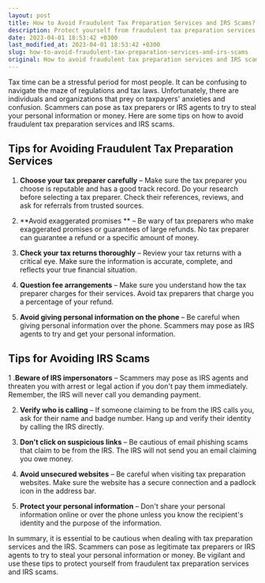 ```yaml
---
layout: post
title: How to Avoid Fraudulent Tax Preparation Services and IRS Scams?
description: Protect yourself from fraudulent tax preparation services and IRS scams with our tips and advice. Learn how to spot the signs of a scam and protect your personal information.
date: 2023-04-01 18:53:42 +0300
last_modified_at: 2023-04-01 18:53:42 +0300
slug: how-to-avoid-fraudulent-tax-preparation-services-and-irs-scams
original: How to avoid fraudulent tax preparation services and IRS scams?
---
```

Tax time can be a stressful period for most people. It can be confusing to navigate the maze of regulations and tax laws. Unfortunately, there are individuals and organizations that prey on taxpayers' anxieties and confusion. Scammers can pose as tax preparers or IRS agents to try to steal your personal information or money. Here are some tips on how to avoid fraudulent tax preparation services and IRS scams.

## Tips for Avoiding Fraudulent Tax Preparation Services

1. **Choose your tax preparer carefully** – Make sure the tax preparer you choose is reputable and has a good track record. Do your research before selecting a tax preparer. Check their references, reviews, and ask for referrals from trusted sources.

2. **Avoid exaggerated promises ** – Be wary of tax preparers who make exaggerated promises or guarantees of large refunds. No tax preparer can guarantee a refund or a specific amount of money.

3. **Check your tax returns thoroughly** – Review your tax returns with a critical eye. Make sure the information is accurate, complete, and reflects your true financial situation.

4. **Question fee arrangements** – Make sure you understand how the tax preparer charges for their services. Avoid tax preparers that charge you a percentage of your refund.

5. **Avoid giving personal information on the phone** – Be careful when giving personal information over the phone. Scammers may pose as IRS agents to try and get your personal information.

## Tips for Avoiding IRS Scams

1 .**Beware of IRS impersonators** – Scammers may pose as IRS agents and threaten you with arrest or legal action if you don't pay them immediately. Remember, the IRS will never call you demanding payment.

2. **Verify who is calling** – If someone claiming to be from the IRS calls you, ask for their name and badge number. Hang up and verify their identity by calling the IRS directly.

3. **Don't click on suspicious links** – Be cautious of email phishing scams that claim to be from the IRS. The IRS will not send you an email claiming you owe money.

4. **Avoid unsecured websites** – Be careful when visiting tax preparation websites. Make sure the website has a secure connection and a padlock icon in the address bar.

5. **Protect your personal information** – Don't share your personal information online or over the phone unless you know the recipient's identity and the purpose of the information.

In summary, it is essential to be cautious when dealing with tax preparation services and the IRS. Scammers can pose as legitimate tax preparers or IRS agents to try to steal your personal information or money. Be vigilant and use these tips to protect yourself from fraudulent tax preparation services and IRS scams.